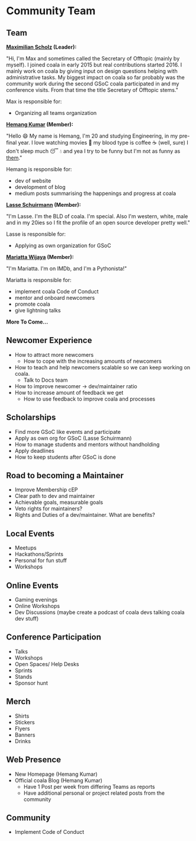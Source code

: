 Community Team
==============

Team
----

__[Maximilian Scholz](https://github.com/sims1253) (Leader):__

"Hi, I'm Max and sometimes called the Secretary of Offtopic (mainly by myself).
I joined coala in early 2015 but real contributions started 2016. I mainly
work on coala by giving input on design questions helping with administrative
tasks. My biggest impact on coala so far probably was the community work during
the second GSoC coala participated in and my conference visits. From that time
the title Secretary of Offtopic stems."

Max is responsible for:

- Organizing all teams organization

__[Hemang Kumar](https://github.com/hemangsk) (Member):__

"Hello 😄  My name is Hemang, I'm 20 and studying Engineering, in my pre-final
year. I love watching movies 🎦 my blood type is coffee  ☕️  (well, sure) I don't
sleep much 😴  💧 and yea I try to be funny but I'm not as funny as
[them](https://github.com/coala/teams/issues/3)."

Hemang is responsible for:

- dev of website
- development of blog
- medium posts summarising the happenings and progress at coala

__[Lasse Schuirmann](https://github.com/sils) (Member):__

"I'm Lasse. I'm the BLD of coala. I'm special. Also I'm western, white, male
and in my 20ies so I fit the profile of an open source developer pretty well."

Lasse is responsible for:

- Applying as own organization for GSoC

__[Mariatta Wijaya](https://github.com/mariatta) (Member):__

"I'm Mariatta. I'm on IMDb, and I'm a Pythonista!"

Mariatta is responsible for:

- implement coala Code of Conduct
- mentor and onboard newcomers
- promote coala
- give lightning talks


__More To Come...__


Newcomer Experience
-------------------

- How to attract more newcomers
	- How to cope with the increasing amounts of newcomers
- How to teach and help newcomers scalable so we can keep working on coala.
	- Talk to Docs team
- How to improve newcomer -> dev/maintainer ratio
- How to increase amount of feedback we get
	- How to use feedback to improve coala and processes


Scholarships
------------

- Find more GSoC like events and participate
- Apply as own org for GSoC (Lasse Schuirmann)
- How to manage students and mentors without handholding
- Apply deadlines
- How to keep students after GSoC is done


Road to becoming a Maintainer
-----------------------------

- Improve Membership cEP
- Clear path to dev and maintainer
- Achievable goals, measurable goals
- Veto rights for maintainers?
- Rights and Duties of a dev/maintainer. What are benefits?


Local Events
------------

- Meetups
- Hackathons/Sprints
- Personal for fun stuff
- Workshops


Online Events
-------------

- Gaming evenings
- Online Workshops
- Dev Discussions (maybe create a podcast of coala devs talking coala dev stuff)


Conference Participation
------------------------

- Talks
- Workshops
- Open Spaces/ Help Desks
- Sprints
- Stands
- Sponsor hunt


Merch
-----

- Shirts
- Stickers
- Flyers
- Banners
- Drinks


Web Presence
------------

- New Homepage (Hemang Kumar)
- Official coala Blog (Hemang Kumar)
	- Have 1 Post per week from differing Teams as reports
	- Have additional personal or project related posts from the community


Community
---------

- Implement Code of Conduct
